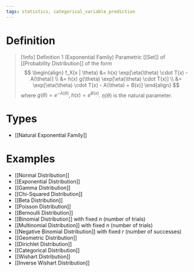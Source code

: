 ```yaml
---
tags: statistics, categorical_variable_prediction
---
```


# Definition

> [!info] Definition 1 (Exponential Family)
> Parametric [[Set]] of [[Probability Distribution]] of the form
> $$
> \begin{align}
> f_X(x | \theta) &= h(x) \exp[\eta(\theta) \cdot T(x) - A(\theta)] \\
> &= h(x) g(\theta) \exp[\eta(\theta) \cdot T(x)] \\
> &= \exp[\eta(\theta) \cdot T(x) - A(\theta) + B(x)]
> \end{align}
> $$
> where $g(\theta) = e^{-A(\theta)}, h(x) = e^{B(x)}$.
> $\eta(\theta)$ is the natural parameter.

# Types
- [[Natural Exponential Family]]

# Examples
- [[Normal Distribution]]
- [[Exponential Distribution]]
- [[Gamma Distribution]]
- [[Chi-Squared Distribution]]
- [[Beta Distribution]]
- [[Poisson Distribution]]
- [[Bernoulli Distribution]]
- [[Binomial Distribution]] with fixed $n$ (number of trials)
- [[Multinomial Distribution]] with fixed $n$ (number of trials)
- [[Negative Binomial Distribution]] with fixed $r$ (number of successes)
- [[Geometric Distribution]]
- [[Dirichlet Distribution]]
- [[Categorical Distribution]]
- [[Wishart Distribution]]
- [[Inverse Wishart Distribution]]